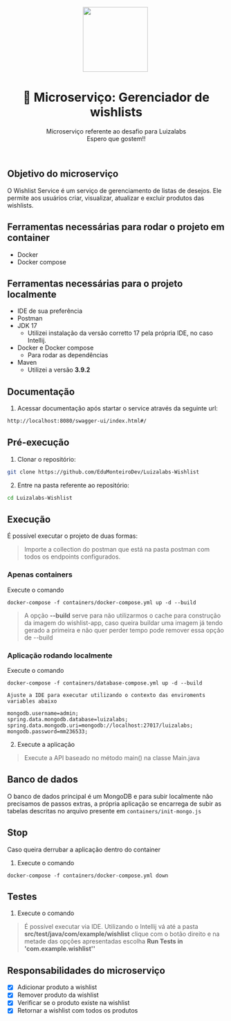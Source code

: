 <center>
  <p align="center">
    <img src="https://gitlab.com/desafio-banco-inter-thales/user-manager/-/raw/main/public/logo.png" width="150"/>&nbsp;
  </p>  
  <h1 align="center">🚀 Microserviço: Gerenciador de wishlists</h1>
  <p align="center">
    Microserviço referente ao desafio para Luizalabs<br />
    Espero que gostem!!
  </p>
</center>
<br />

## Objetivo do microserviço

O Wishlist Service é um serviço de gerenciamento de listas de desejos. Ele permite aos usuários criar, visualizar, atualizar e excluir produtos das wishlists.

## Ferramentas necessárias para rodar o projeto em container

- Docker
- Docker compose

## Ferramentas necessárias para o projeto localmente

- IDE de sua preferência
- Postman
- JDK 17
    - Utilizei  instalação da versão corretto 17 pela própria IDE, no caso Intellij.
- Docker e Docker compose
    - Para rodar as dependências
- Maven
    - Utilizei a versão **3.9.2**

## Documentação

1. Acessar documentação após startar o service através da seguinte url:
```sh
http://localhost:8080/swagger-ui/index.html#/
```

## Pré-execução

1. Clonar o repositório:
```sh
git clone https://github.com/EduMonteiroDev/Luizalabs-Wishlist
```

2. Entre na pasta referente ao repositório:
```sh
cd Luizalabs-Wishlist
```

## Execução


É possível executar o projeto de duas formas:

>Importe a collection do postman que está na pasta postman com todos os endpoints configurados.

### Apenas containers

Execute o comando
```shell
docker-compose -f containers/docker-compose.yml up -d --build
```

> A opção **--build** serve para não utilizarmos o cache para construção
> da imagem do wishlist-app, caso queira buildar uma imagem já tendo gerado
> a primeira e não quer perder tempo pode remover essa opção de --build

### Aplicação rodando localmente

Execute o comando
```shell
docker-compose -f containers/database-compose.yml up -d --build

Ajuste a IDE para executar utilizando o contexto das enviroments variables abaixo

mongodb.username=admin;
spring.data.mongodb.database=luizalabs;
spring.data.mongodb.uri=mongodb://localhost:27017/luizalabs;
mongodb.password=mm236533;
```

2. Execute a aplicação
> Execute a API baseado no método main() na classe Main.java



## Banco de dados
O banco de dados principal é um MongoDB e para subir localmente não precisamos de
passos extras, a própria aplicação se encarrega de subir as tabelas descritas
no arquivo presente em ```containers/init-mongo.js```

## Stop

Caso queira derrubar a aplicação dentro do container

1. Execute o comando
```shell
docker-compose -f containers/docker-compose.yml down
```

## Testes

1. Execute o comando

> É possível executar via IDE. Utilizando o Intellij vá até a pasta
> **src/test/java/com/example/wishlist** clique com o botão direito e na metade
> das opções apresentadas escolha **Run Tests in 'com.example.wishlist''**

## Responsabilidades do microserviço

- [x] Adicionar produto a wishlist
- [x] Remover produto da wishlist
- [x] Verificar se o produto existe na wishlist
- [x] Retornar a wishlist com todos os produtos
